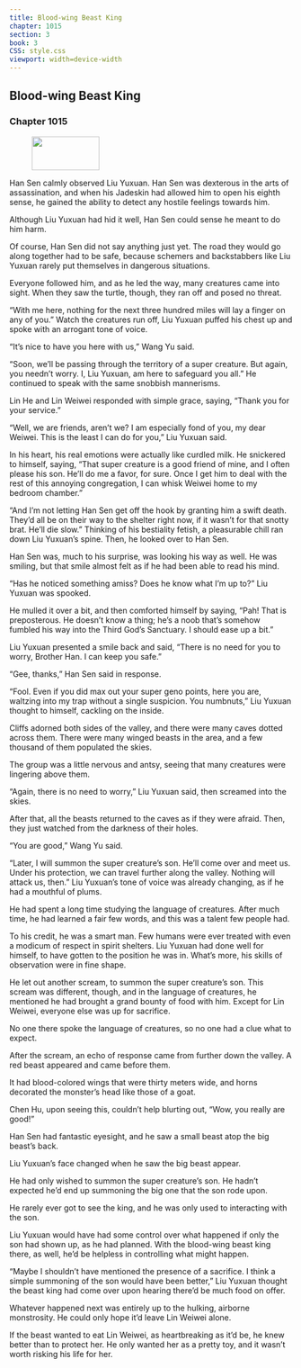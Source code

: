 ```yaml
---
title: Blood-wing Beast King
chapter: 1015
section: 3
book: 3
CSS: style.css
viewport: width=device-width
---
```


## Blood-wing Beast King

### Chapter 1015

<figure>
	<img src="../Images/gem.gif" alt="" id="gem" width="120" height="60" />
</figure>

Han Sen calmly observed Liu Yuxuan. Han Sen was dexterous in the arts of assassination, and when his Jadeskin had allowed him to open his eighth sense, he gained the ability to detect any hostile feelings towards him.

Although Liu Yuxuan had hid it well, Han Sen could sense he meant to do him harm.

Of course, Han Sen did not say anything just yet. The road they would go along together had to be safe, because schemers and backstabbers like Liu Yuxuan rarely put themselves in dangerous situations.

Everyone followed him, and as he led the way, many creatures came into sight. When they saw the turtle, though, they ran off and posed no threat.

“With me here, nothing for the next three hundred miles will lay a finger on any of you.” Watch the creatures run off, Liu Yuxuan puffed his chest up and spoke with an arrogant tone of voice.

“It’s nice to have you here with us,” Wang Yu said.

“Soon, we’ll be passing through the territory of a super creature. But again, you needn’t worry. I, Liu Yuxuan, am here to safeguard you all.” He continued to speak with the same snobbish mannerisms.

Lin He and Lin Weiwei responded with simple grace, saying, “Thank you for your service.”

“Well, we are friends, aren’t we? I am especially fond of you, my dear Weiwei. This is the least I can do for you,” Liu Yuxuan said.

In his heart, his real emotions were actually like curdled milk. He snickered to himself, saying, “That super creature is a good friend of mine, and I often please his son. He’ll do me a favor, for sure. Once I get him to deal with the rest of this annoying congregation, I can whisk Weiwei home to my bedroom chamber.”

“And I’m not letting Han Sen get off the hook by granting him a swift death. They’d all be on their way to the shelter right now, if it wasn’t for that snotty brat. He’ll die slow.” Thinking of his bestiality fetish, a pleasurable chill ran down Liu Yuxuan’s spine. Then, he looked over to Han Sen.

Han Sen was, much to his surprise, was looking his way as well. He was smiling, but that smile almost felt as if he had been able to read his mind.

“Has he noticed something amiss? Does he know what I’m up to?” Liu Yuxuan was spooked.

He mulled it over a bit, and then comforted himself by saying, “Pah! That is preposterous. He doesn’t know a thing; he’s a noob that’s somehow fumbled his way into the Third God’s Sanctuary. I should ease up a bit.”

Liu Yuxuan presented a smile back and said, “There is no need for you to worry, Brother Han. I can keep you safe.”

“Gee, thanks,” Han Sen said in response.

“Fool. Even if you did max out your super geno points, here you are, waltzing into my trap without a single suspicion. You numbnuts,” Liu Yuxuan thought to himself, cackling on the inside.

Cliffs adorned both sides of the valley, and there were many caves dotted across them. There were many winged beasts in the area, and a few thousand of them populated the skies.

The group was a little nervous and antsy, seeing that many creatures were lingering above them.

“Again, there is no need to worry,” Liu Yuxuan said, then screamed into the skies.

After that, all the beasts returned to the caves as if they were afraid. Then, they just watched from the darkness of their holes.

“You are good,” Wang Yu said.

“Later, I will summon the super creature’s son. He’ll come over and meet us. Under his protection, we can travel further along the valley. Nothing will attack us, then.” Liu Yuxuan’s tone of voice was already changing, as if he had a mouthful of plums.

He had spent a long time studying the language of creatures. After much time, he had learned a fair few words, and this was a talent few people had.

To his credit, he was a smart man. Few humans were ever treated with even a modicum of respect in spirit shelters. Liu Yuxuan had done well for himself, to have gotten to the position he was in. What’s more, his skills of observation were in fine shape.

He let out another scream, to summon the super creature’s son. This scream was different, though, and in the language of creatures, he mentioned he had brought a grand bounty of food with him. Except for Lin Weiwei, everyone else was up for sacrifice.

No one there spoke the language of creatures, so no one had a clue what to expect.

After the scream, an echo of response came from further down the valley. A red beast appeared and came before them.

It had blood-colored wings that were thirty meters wide, and horns decorated the monster’s head like those of a goat.

Chen Hu, upon seeing this, couldn’t help blurting out, “Wow, you really are good!”

Han Sen had fantastic eyesight, and he saw a small beast atop the big beast’s back.

Liu Yuxuan’s face changed when he saw the big beast appear.

He had only wished to summon the super creature’s son. He hadn’t expected he’d end up summoning the big one that the son rode upon.

He rarely ever got to see the king, and he was only used to interacting with the son.

Liu Yuxuan would have had some control over what happened if only the son had shown up, as he had planned. With the blood-wing beast king there, as well, he’d be helpless in controlling what might happen.

“Maybe I shouldn’t have mentioned the presence of a sacrifice. I think a simple summoning of the son would have been better,” Liu Yuxuan thought the beast king had come over upon hearing there’d be much food on offer.

Whatever happened next was entirely up to the hulking, airborne monstrosity. He could only hope it’d leave Lin Weiwei alone.

If the beast wanted to eat Lin Weiwei, as heartbreaking as it’d be, he knew better than to protect her. He only wanted her as a pretty toy, and it wasn’t worth risking his life for her.